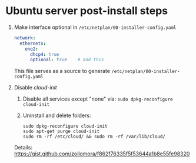 # Ubuntu server post-install steps

1. Make interface optional in `/etc/netplan/00-installer-config.yaml`

	```yaml
	network:
	  ethernets:
	    eno2:
	      dhcp4: true
	      optional: true    # add this
	```

	This file serves as a source to generate `/etc/netplan/00-installer-config.yaml`

2. Disable _cloud-init_

	1. Disable all services except "none" via: `sudo dpkg-reconfigure cloud-init`

	2. Uninstall and delete folders:

		```shell
		sudo dpkg-reconfigure cloud-init
		sudo apt-get purge cloud-init
		sudo rm -rf /etc/cloud/ && sudo rm -rf /var/lib/cloud/
		```
	Details: https://gist.github.com/zoilomora/f862f76335f5f53644a1b8e55fe98320

